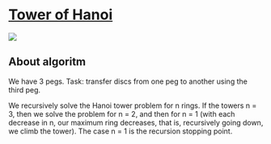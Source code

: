 # [Tower of Hanoi](https://github.com/Feodoros/WorkSpace/blob/master/HanoiTowards/Program.cs)
![](https://blog-c7ff.kxcdn.com/blog/wp-content/uploads/2016/12/Tower-of-hanoi.gif)

## About algoritm
We have 3 pegs.
Task: transfer discs from one peg to another using the third peg.


We recursively solve the Hanoi tower problem for n rings.
If the towers n = 3, then we solve the problem for n = 2, and then for n = 1 (with each decrease in n, our maximum ring decreases, that is, recursively going down, we climb the tower).
The case n = 1 is the recursion stopping point.
